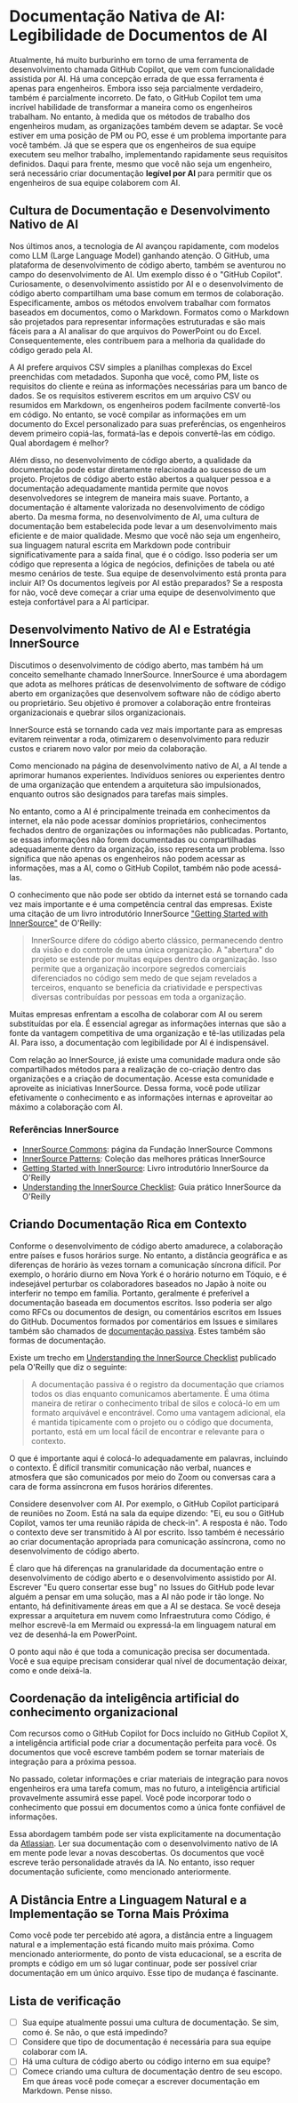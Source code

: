# Documentação Nativa de AI: Legibilidade de Documentos de AI

Atualmente, há muito burburinho em torno de uma ferramenta de desenvolvimento chamada GitHub Copilot, que vem com funcionalidade assistida por AI.
Há uma concepção errada de que essa ferramenta é apenas para engenheiros.
Embora isso seja parcialmente verdadeiro, também é parcialmente incorreto.
De fato, o GitHub Copilot tem uma incrível habilidade de transformar a maneira como os engenheiros trabalham.
No entanto, à medida que os métodos de trabalho dos engenheiros mudam, as organizações também devem se adaptar.
Se você estiver em uma posição de PM ou PO, esse é um problema importante para você também.
Já que se espera que os engenheiros de sua equipe executem seu melhor trabalho, implementando rapidamente seus requisitos definidos.
Daqui para frente, mesmo que você não seja um engenheiro, será necessário criar documentação **legível por AI** para permitir que os engenheiros de sua equipe colaborem com AI.

## Cultura de Documentação e Desenvolvimento Nativo de AI

Nos últimos anos, a tecnologia de AI avançou rapidamente, com modelos como LLM (Large Language Model) ganhando atenção.
O GitHub, uma plataforma de desenvolvimento de código aberto, também se aventurou no campo do desenvolvimento de AI.
Um exemplo disso é o "GitHub Copilot".
Curiosamente, o desenvolvimento assistido por AI e o desenvolvimento de código aberto compartilham uma base comum em termos de colaboração.
Especificamente, ambos os métodos envolvem trabalhar com formatos baseados em documentos, como o Markdown.
Formatos como o Markdown são projetados para representar informações estruturadas e são mais fáceis para a AI analisar do que arquivos do PowerPoint ou do Excel.
Consequentemente, eles contribuem para a melhoria da qualidade do código gerado pela AI.

A AI prefere arquivos CSV simples a planilhas complexas do Excel preenchidas com metadados.
Suponha que você, como PM, liste os requisitos do cliente e reúna as informações necessárias para um banco de dados.
Se os requisitos estiverem escritos em um arquivo CSV ou resumidos em Markdown, os engenheiros podem facilmente convertê-los em código.
No entanto, se você compilar as informações em um documento do Excel personalizado para suas preferências, os engenheiros devem primeiro copiá-las, formatá-las e depois convertê-las em código.
Qual abordagem é melhor?

Além disso, no desenvolvimento de código aberto, a qualidade da documentação pode estar diretamente relacionada ao sucesso de um projeto.
Projetos de código aberto estão abertos a qualquer pessoa e a documentação adequadamente mantida permite que novos desenvolvedores se integrem de maneira mais suave.
Portanto, a documentação é altamente valorizada no desenvolvimento de código aberto.
Da mesma forma, no desenvolvimento de AI, uma cultura de documentação bem estabelecida pode levar a um desenvolvimento mais eficiente e de maior qualidade.
Mesmo que você não seja um engenheiro, sua linguagem natural escrita em Markdown pode contribuir significativamente para a saída final, que é o código.
Isso poderia ser um código que representa a lógica de negócios, definições de tabela ou até mesmo cenários de teste.
Sua equipe de desenvolvimento está pronta para incluir AI?
Os documentos legíveis por AI estão preparados?
Se a resposta for não, você deve começar a criar uma equipe de desenvolvimento que esteja confortável para a AI participar.

## Desenvolvimento Nativo de AI e Estratégia InnerSource

Discutimos o desenvolvimento de código aberto, mas também há um conceito semelhante chamado InnerSource.
InnerSource é uma abordagem que adota as melhores práticas de desenvolvimento de software de código aberto em organizações que desenvolvem software não de código aberto ou proprietário.
Seu objetivo é promover a colaboração entre fronteiras organizacionais e quebrar silos organizacionais.

InnerSource está se tornando cada vez mais importante para as empresas evitarem reinventar a roda, otimizarem o desenvolvimento para reduzir custos e criarem novo valor por meio da colaboração.

Como mencionado na página de desenvolvimento nativo de AI, a AI tende a aprimorar humanos experientes.
Indivíduos seniores ou experientes dentro de uma organização que entendem a arquitetura são impulsionados, enquanto outros são designados para tarefas mais simples.

No entanto, como a AI é principalmente treinada em conhecimentos da internet, ela não pode acessar domínios proprietários, conhecimentos fechados dentro de organizações ou informações não publicadas.
Portanto, se essas informações não forem documentadas ou compartilhadas adequadamente dentro da organização, isso representa um problema.
Isso significa que não apenas os engenheiros não podem acessar as informações, mas a AI, como o GitHub Copilot, também não pode acessá-las.

O conhecimento que não pode ser obtido da internet está se tornando cada vez mais importante e é uma competência central das empresas.
Existe uma citação de um livro introdutório InnerSource ["Getting Started with InnerSource"](https://innersourcecommons.org/learn/books/getting-started-with-innersource/) de O'Reilly:

> InnerSource difere do código aberto clássico, permanecendo dentro da visão e do controle de uma única organização. A "abertura" do projeto se estende por muitas equipes dentro da organização. Isso permite que a organização incorpore segredos comerciais diferenciados no código sem medo de que sejam revelados a terceiros, enquanto se beneficia da criatividade e perspectivas diversas contribuídas por pessoas em toda a organização.

Muitas empresas enfrentam a escolha de colaborar com AI ou serem substituídas por ela.
É essencial agregar as informações internas que são a fonte da vantagem competitiva de uma organização e tê-las utilizadas pela AI.
Para isso, a documentação com legibilidade por AI é indispensável.

Com relação ao InnerSource, já existe uma comunidade madura onde são compartilhados métodos para a realização de co-criação dentro das organizações e a criação de documentação.
Acesse esta comunidade e aproveite as iniciativas InnerSource.
Dessa forma, você pode utilizar efetivamente o conhecimento e as informações internas e aproveitar ao máximo a colaboração com AI.

### Referências InnerSource

- [InnerSource Commons](https://innersourcecommons.org/): página da Fundação InnerSource Commons
- [InnerSource Patterns](https://patterns.innersourcecommons.org/): Coleção das melhores práticas InnerSource
- [Getting Started with InnerSource](https://innersourcecommons.org/learn/books/getting-started-with-innersource/): Livro introdutório InnerSource da O'Reilly
- [Understanding the InnerSource Checklist](https://innersourcecommons.org/learn/books/understanding-the-innersource-checklist/): Guia prático InnerSource da O'Reilly

## Criando Documentação Rica em Contexto

Conforme o desenvolvimento de código aberto amadurece, a colaboração entre países e fusos horários surge.
No entanto, a distância geográfica e as diferenças de horário às vezes tornam a comunicação síncrona difícil.
Por exemplo, o horário diurno em Nova York é o horário noturno em Tóquio, e é indesejável perturbar os colaboradores baseados no Japão à noite ou interferir no tempo em família.
Portanto, geralmente é preferível a documentação baseada em documentos escritos.
Isso poderia ser algo como RFCs ou documentos de design, ou comentários escritos em Issues do GitHub.
Documentos formados por comentários em Issues e similares também são chamados de [documentação passiva](https://www.oreilly.com/library/view/understanding-the-innersource/9781491986899/ch04.html).
Estes também são formas de documentação.

Existe um trecho em [Understanding the InnerSource Checklist](https://innersourcecommons.org/ja/learn/books/getting-started-with-innersource/) publicado pela O'Reilly que diz o seguinte:

> A documentação passiva é o registro da documentação que criamos todos os dias enquanto comunicamos abertamente. É uma ótima maneira de retirar o conhecimento tribal de silos e colocá-lo em um formato arquivável e encontrável. Como uma vantagem adicional, ela é mantida tipicamente com o projeto ou o código que documenta, portanto, está em um local fácil de encontrar e relevante para o contexto.

O que é importante aqui é colocá-lo adequadamente em palavras, incluindo o contexto.
É difícil transmitir comunicação não verbal, nuances e atmosfera que são comunicados por meio do Zoom ou conversas cara a cara de forma assíncrona em fusos horários diferentes.

Considere desenvolver com AI.
Por exemplo, o GitHub Copilot participará de reuniões no Zoom.
Está na sala da equipe dizendo: "Ei, eu sou o GitHub Copilot, vamos ter uma reunião rápida de check-in".
A resposta é não.
Todo o contexto deve ser transmitido à AI por escrito.
Isso também é necessário ao criar documentação apropriada para comunicação assíncrona, como no desenvolvimento de código aberto.

É claro que há diferenças na granularidade da documentação entre o desenvolvimento de código aberto e o desenvolvimento assistido por AI.
Escrever "Eu quero consertar esse bug" no Issues do GitHub pode levar alguém a pensar em uma solução, mas a AI não pode ir tão longe.
No entanto, há definitivamente áreas em que a AI se destaca.
Se você deseja expressar a arquitetura em nuvem como Infraestrutura como Código, é melhor escrevê-la em Mermaid ou expressá-la em linguagem natural em vez de desenhá-la em PowerPoint.

O ponto aqui não é que toda a comunicação precisa ser documentada.
Você e sua equipe precisam considerar qual nível de documentação deixar, como e onde deixá-la.

## Coordenação da inteligência artificial do conhecimento organizacional

Com recursos como o GitHub Copilot for Docs incluído no GitHub Copilot X, a inteligência artificial pode criar a documentação perfeita para você.
Os documentos que você escreve também podem se tornar materiais de integração para a próxima pessoa.

No passado, coletar informações e criar materiais de integração para novos engenheiros era uma tarefa comum, mas no futuro, a inteligência artificial provavelmente assumirá esse papel.
Você pode incorporar todo o conhecimento que possui em documentos como a única fonte confiável de informações.

Essa abordagem também pode ser vista explicitamente na documentação da [Atlassian](https://www.atlassian.com/ja/work-management/knowledge-sharing/documentation/importance-of-documentation).
Ler sua documentação com o desenvolvimento nativo de IA em mente pode levar a novas descobertas.
Os documentos que você escreve terão personalidade através da IA.
No entanto, isso requer documentação suficiente, como mencionado anteriormente.

## A Distância Entre a Linguagem Natural e a Implementação se Torna Mais Próxima

Como você pode ter percebido até agora, a distância entre a linguagem natural e a implementação está ficando muito mais próxima.
Como mencionado anteriormente, do ponto de vista educacional, se a escrita de prompts e código em um só lugar continuar, pode ser possível criar documentação em um único arquivo.
Esse tipo de mudança é fascinante.

## Lista de verificação

- [ ] Sua equipe atualmente possui uma cultura de documentação. Se sim, como é. Se não, o que está impedindo?
- [ ] Considere que tipo de documentação é necessária para sua equipe colaborar com IA.
- [ ] Há uma cultura de código aberto ou código interno em sua equipe?
- [ ] Comece criando uma cultura de documentação dentro de seu escopo. Em que áreas você pode começar a escrever documentação em Markdown. Pense nisso.
